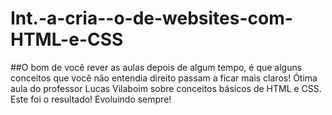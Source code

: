# Int.-a-cria--o-de-websites-com-HTML-e-CSS
##O bom de você rever as aulas depois de algum tempo, é que alguns conceitos que você não entendia direito passam a ficar mais claros! Ótima aula do professor Lucas Vilaboim sobre conceitos básicos de HTML e CSS. Este foi o resultado! Evoluindo sempre!
